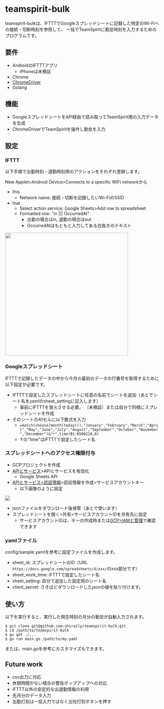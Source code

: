 # teamspirit-bulk

teamspirit-bulkは、IFTTTでGoogleスプレッドシートに記録した特定のWi-Fiへの接続・切断時刻を参照して、
一括でTeamSpiritに勤怠時刻を入力するためのプログラムです。

## 要件

- AndroidのIFTTTアプリ
  - iPhoneは未検証
- Chrome
- [ChromeDriver](https://qiita.com/tenten0213/items/1f897ff8a64bd8b5270c)
- Golang

## 機能

- GoogleスプレッドシートをAPI経由で読み取ってTeamSpirit用の入力データを生成
- ChromeDriverでTeamSpiritを操作し勤怠を入力

## 設定

### IFTTT

以下手順で出勤時刻・退勤時刻用のアクションをそれぞれ登録します。

New Applet>Android Device>Connects to a specific WiFi networkから

- this
  - Network name: 接続・切断を記録したいWi-FiのSSID
- that
  - Select action service: Google Sheets>Add row to spreadsheet
  - Formatted row: "in ||| OccurredAt"
    - 出勤の場合はin, 退勤の場合はout
    - OccurredAtはもともと入力してある白抜きのテキスト

<img src="https://user-images.githubusercontent.com/25303121/56885617-d52ba200-6aa7-11e9-9be8-5223ad86c372.png" width="400">

### Googleスプレッドシート

IFTTTで記録したデータの中から今月の最初のデータの行番号を取得するために以下設定が必要です。

- IFTTTで設定したスプレッドシートに任意の名前でシートを追加（あとでシート名をyamlのsheet_settingに記入します）
  - 事前にIFTTTを発火させる必要。
  （未検証）または自分で同様にスプレッドシートを作成
- そのシートのA1セルに以下数式を入力
  - `=match(choose(month(today()),"January","February","March","April","May","June","July","August","September","October","November","December")&"*",time!B1:B500218,0)`
  - ↑の"time"はIFTTTで設定したシート名

### スプレッドシートへのアクセス権限付与

- GCPプロジェクトを作成
- [APIとサービス](https://console.cloud.google.com/apis/dashboard)>APIとサービスを有効化
  - Google Sheets API
- [APIとサービス>認証情報](https://console.cloud.google.com/apis/credentials)>認証情報を作成>サービスアカウントキー
  - 以下画像のように設定

<img src="https://user-images.githubusercontent.com/25303121/56885439-69493980-6aa7-11e9-964e-50377871ebf7.png">

- jsonファイルをダウンロード後保管（あとで使います）
- スプレッドシートを開く>共有>サービスアカウントIDを共有先に設定
  - サービスアカウントIDは、キーの作成時または[GCP>IAMと管理](https://console.cloud.google.com/iam-admin/iam)で確認できます

### yamlファイル

config/sample.yamlを参考に設定ファイルを作成します。
- sheet_id: スプレッドシートのID（URL `https://docs.google.com/spreadsheets/d/xxx/`のxxx部分です）
- sheet_work_time: IFTTTで設定したシート名
- sheet_setting: 自分で追加した設定用のシート名
- client_secret: さきほどダウンロードしたjsonの値を貼り付けます。


## 使い方

以下を実行すると、実行した現在時刻の月分の勤怠が自動入力されます。

```
$ git clone git@github.com:shiraily/teamspirit-bulk.git
$ cd /path/to/teamspirit-bulk
$ go get ./...
$ go run main.go /path/to/my.yaml
```

または、main.goを参考にカスタマイズもできます。

## Future work

- csv出力に対応
- 休憩時間がない場合の警告ポップアップへの対応
- IFTTT以外の安定的な出退勤情報の利用
- 先月分のデータ入力
- 出勤打刻は一括入力ではなく出社打刻ボタンを押す